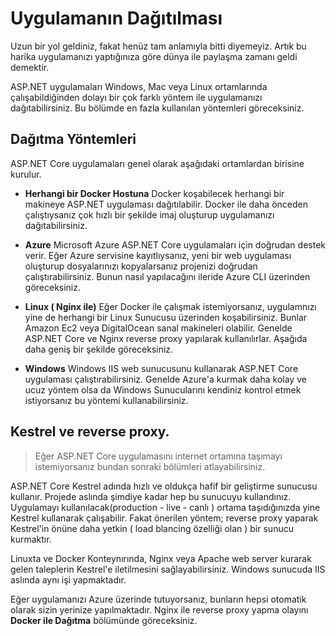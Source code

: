 # Uygulamanın Dağıtılması

Uzun bir yol geldiniz, fakat henüz tam anlamıyla bitti diyemeyiz. Artık bu harika uygulamanızı yaptığınıza göre dünya ile paylaşma zamanı geldi demektir.

ASP.NET uygulamaları Windows, Mac veya Linux ortamlarında çalışabildiğinden dolayı bir çok farklı yöntem ile uygulamanızı dağıtabilirsiniz. Bu bölümde en fazla kullanılan yöntemleri göreceksiniz.

## Dağıtma Yöntemleri

ASP.NET Core uygulamaları genel olarak aşağıdaki ortamlardan birisine kurulur.

* **Herhangi bir Docker Hostuna** Docker koşabilecek herhangi bir makineye ASP.NET uygulaması dağıtılabilir. Docker ile daha önceden çalıştıysanız çok hızlı bir şekilde imaj oluşturup uygulamanızı dağıtabilirsiniz.

* **Azure** Microsoft Azure ASP.NET Core uygulamaları için doğrudan destek verir. Eğer Azure servisine kayıtlıysanız, yeni bir web uygulaması oluşturup dosyalarınızı kopyalarsanız projenizi doğrudan çalıştırabilirsiniz. Bunun nasıl yapılacağını ileride Azure CLI üzerinden göreceksiniz.

* **Linux ( Nginx ile)** Eğer Docker ile çalışmak istemiyorsanız, uygulamnızı yine de herhangi bir Linux Sunucusu üzerinden koşabilirsiniz. Bunlar Amazon Ec2 veya DigitalOcean sanal makineleri olabilir. Genelde ASP.NET Core ve Nginx reverse proxy yapılarak kullanılırlar. Aşağıda daha geniş bir şekilde göreceksiniz.


* **Windows** Windows IIS web sunucusunu kullanarak ASP.NET Core uygulaması çalıştırabilirsiniz. Genelde Azure'a kurmak daha kolay ve ucuz yöntem olsa da Windows Sunucularını kendiniz kontrol etmek istiyorsanız bu yöntemi kullanabilirsiniz.


## Kestrel ve reverse proxy.

>  Eğer ASP.NET Core uygulamasını internet ortamına taşımayı istemiyorsanız bundan sonraki bölümleri atlayabilirsiniz.

ASP.NET Core Kestrel adında hızlı ve oldukça hafif bir geliştirme sunucusu kullanır. Projede aslında şimdiye kadar hep bu sunucuyu kullandınız. Uygulamayı kullanılacak(production - live - canlı ) ortama taşıdığınızda yine Kestrel kullanarak çalışabilir. Fakat önerilen yöntem; reverse proxy yaparak Kestrel'in önüne daha yetkin ( load blancing özelliği olan ) bir sunucu kurmaktır.

Linuxta  ve Docker Konteynırında, Nginx veya Apache web server kurarak gelen taleplerin Kestrel'e iletilmesini sağlayabilirsiniz. Windows sunucuda IIS aslında aynı işi yapmaktadır. 

Eğer uygulamanızı Azure üzerinde tutuyorsanız, bunların hepsi otomatik olarak sizin yerinize yapılmaktadır. Nginx ile reverse proxy yapma olayını **Docker ile Dağıtma** bölümünde göreceksiniz.